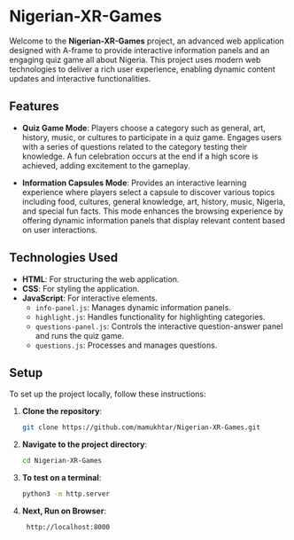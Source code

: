 # Nigerian-XR-Games

Welcome to the **Nigerian-XR-Games** project, an advanced web application designed with A-frame to provide interactive information panels and an engaging quiz game all about Nigeria. This project uses modern web technologies to deliver a rich user experience, enabling dynamic content updates and interactive functionalities.

## Features

- **Quiz Game Mode**: Players choose a category such as general, art, history, music, or cultures to participate in a quiz game. Engages users with a series of questions related to the category testing their knowledge. A fun celebration occurs at the end if a high score is achieved, adding excitement to the gameplay.
  
- **Information Capsules Mode**: Provides an interactive learning experience where players select a capsule to discover various topics including food, cultures, general knowledge, art, history, music, Nigeria, and special fun facts. This mode enhances the browsing experience by offering dynamic information panels that display relevant content based on user interactions.

## Technologies Used

- **HTML**: For structuring the web application.
- **CSS**: For styling the application.
- **JavaScript**: For interactive elements.
  - `info-panel.js`: Manages dynamic information panels.
  - `highlight.js`: Handles functionality for highlighting categories.
  - `questions-panel.js`: Controls the interactive question-answer panel and runs the quiz game.
  - `questions.js`: Processes and manages questions.

## Setup

To set up the project locally, follow these instructions:

1. **Clone the repository**:
   ```bash
   git clone https://github.com/mamukhtar/Nigerian-XR-Games.git

2. **Navigate to the project directory**:
   ```bash
   cd Nigerian-XR-Games

3. **To test on a terminal**:
   ```bash
   python3 -m http.server

4. **Next, Run on Browser**:
   ```bash
    http://localhost:8000
